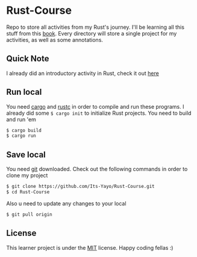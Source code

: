 # Rust-Course
Repo to store all activities from my Rust's journey. I'll be learning all this stuff from this [book](https://doc.rust-lang.org/book/title-page.html).
Every directory will store a single project for my activities, as well as some annotations. 

## Quick Note
I already did an introductory activity in Rust, check it out [here](https://github.com/Its-Yayo/Macro-Calc)

## Run local
You need [cargo](https://crates.io/) and [rustc](https://www.rust-lang.org/tools/install) in order to compile and run these programs. I already did some ```$ cargo init``` to initialize Rust projects. You need to build and run 'em
```bash
$ cargo build
$ cargo run
```

## Save local
You need [git](https://git-scm.com/) downloaded. Check out the following commands in order to clone my project
```bash
$ git clone https://github.com/Its-Yayo/Rust-Course.git
$ cd Rust-Course
```

Also u need to update any changes to your local
```bash
$ git pull origin
```

## License
This learner project is under the [MIT](https://opensource.org/license/mit/) license. Happy coding fellas :)
